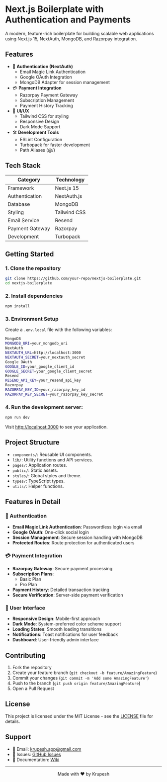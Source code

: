 # Next.js Boilerplate with Authentication and Payments

A modern, feature-rich boilerplate for building scalable web applications using Next.js 15, NextAuth, MongoDB, and Razorpay integration.

## Features

- 🔐 **Authentication (NextAuth)**
  - Email Magic Link Authentication
  - Google OAuth Integration
  - MongoDB Adapter for session management
- 💳 **Payment Integration**
  - Razorpay Payment Gateway
  - Subscription Management
  - Payment History Tracking
- 🎨 **UI/UX**
  - Tailwind CSS for styling
  - Responsive Design
  - Dark Mode Support
- 🛠 **Development Tools**
  - ESLint Configuration
  - Turbopack for faster development
  - Path Aliases (@/)

## Tech Stack

| Category | Technology |
|----------|------------|
| Framework | Next.js 15 |
| Authentication | NextAuth.js |
| Database | MongoDB |
| Styling | Tailwind CSS |
| Email Service | Resend |
| Payment Gateway | Razorpay |
| Development | Turbopack |

## Getting Started

### 1. Clone the repository

```bash
git clone https://github.com/your-repo/nextjs-boilerplate.git
cd nextjs-boilerplate
```

### 2. Install dependencies

```bash
npm install
```

### 3. Environment Setup
Create a `.env.local` file with the following variables:

```bash
MongoDB
MONGODB_URI=your_mongodb_uri
NextAuth
NEXTAUTH_URL=http://localhost:3000
NEXTAUTH_SECRET=your_nextauth_secret
Google OAuth
GOOGLE_ID=your_google_client_id
GOOGLE_SECRET=your_google_client_secret
Resend
RESEND_API_KEY=your_resend_api_key
Razorpay
RAZORPAY_KEY_ID=your_razorpay_key_id
RAZORPAY_KEY_SECRET=your_razorpay_key_secret
```

### 4. Run the development server:

```bash
npm run dev
```

Visit [http://localhost:3000](http://localhost:3000) to see your application.

## Project Structure

- `components/`: Reusable UI components.
- `lib/`: Utility functions and API services.
- `pages/`: Application routes.
- `public/`: Static assets.
- `styles/`: Global styles and theme.
- `types/`: TypeScript types.
- `utils/`: Helper functions.


## Features in Detail

### 🔐 Authentication
- **Email Magic Link Authentication**: Passwordless login via email
- **Google OAuth**: One-click social login
- **Session Management**: Secure session handling with MongoDB
- **Protected Routes**: Route protection for authenticated users

### 💳 Payment Integration
- **Razorpay Gateway**: Secure payment processing
- **Subscription Plans**: 
  - Basic Plan
  - Pro Plan
- **Payment History**: Detailed transaction tracking
- **Secure Verification**: Server-side payment verification

### 🎨 User Interface
- **Responsive Design**: Mobile-first approach
- **Dark Mode**: System-preferred color scheme support
- **Loading States**: Smooth loading transitions
- **Notifications**: Toast notifications for user feedback
- **Dashboard**: User-friendly admin interface

## Contributing

1. Fork the repository
2. Create your feature branch (`git checkout -b feature/AmazingFeature`)
3. Commit your changes (`git commit -m 'Add some AmazingFeature'`)
4. Push to the branch (`git push origin feature/AmazingFeature`)
5. Open a Pull Request

## License

This project is licensed under the MIT License - see the [LICENSE](LICENSE) file for details.

## Support

- 📧 Email: [krupesh.app@gmail.com](mailto:krupesh.app@gmail.com)
- 🐛 Issues: [GitHub Issues](https://github.com/krupesh-app/nextjs-boilerplate/issues)
- 📖 Documentation: [Wiki](https://github.com/krupesh-app/nextjs-boilerplate/wiki)

---

<p align="center">Made with ❤️ by Krupesh</p>